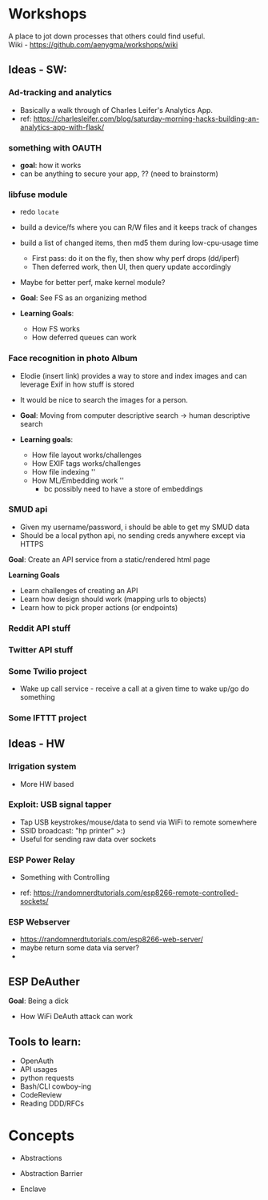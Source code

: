 # Workshops
A place to jot down processes that others could find useful.  
Wiki - https://github.com/aenygma/workshops/wiki

## Ideas - SW:

### Ad-tracking and analytics
* Basically a walk through of Charles Leifer's Analytics App.
* ref: https://charlesleifer.com/blog/saturday-morning-hacks-building-an-analytics-app-with-flask/

### something with OAUTH
* **goal**: how it works
* can be anything to secure your app, ?? (need to brainstorm)

### libfuse module 
* redo `locate`
* build a device/fs where you can R/W files and it keeps track of changes
* build a list of changed items, then md5 them during low-cpu-usage time
  * First pass: do it on the fly, then show why perf drops (dd/iperf)
  * Then deferred work, then UI, then query update accordingly
* Maybe for better perf, make kernel module?

* **Goal**: See FS as an organizing method
* **Learning Goals**:
   * How FS works
   * How deferred queues can work

### Face recognition in photo Album
* Elodie (insert link) provides a way to store and index images and can leverage Exif in how stuff is stored
* It would be nice to search the images for a person.

* **Goal**: Moving from computer descriptive search -> human descriptive search
* **Learning goals**:
    * How file layout works/challenges
    * How EXIF tags works/challenges
    * How file indexing ''
    * How ML/Embedding work '' 
        * bc possibly need to have a store of embeddings

### SMUD api
* Given my username/password, i should be able to get my SMUD data
* Should be a local python api, no sending creds anywhere except via HTTPS

**Goal**: Create an API service from a static/rendered html page

**Learning Goals**
   * Learn challenges of creating an API
   * Learn how design should work (mapping urls to objects)
   * Learn how to pick proper actions (or endpoints)


### Reddit API stuff 


### Twitter API stuff


### Some Twilio project
* Wake up call service - receive a call at a given time to wake up/go do something

### Some IFTTT project

## Ideas - HW

### Irrigation system
* More HW based

### Exploit: USB signal tapper
* Tap USB keystrokes/mouse/data to send via WiFi to remote somewhere
* SSID broadcast: "hp printer" >:)
* Useful for sending raw data over sockets

### ESP Power Relay
* Something with Controlling 

* ref: https://randomnerdtutorials.com/esp8266-remote-controlled-sockets/

### ESP Webserver
* https://randomnerdtutorials.com/esp8266-web-server/
* maybe return some data via server?
* 

## ESP DeAuther
**Goal**: Being a dick

* How WiFi DeAuth attack can work
 


## Tools to learn:
* OpenAuth
* API usages
* python requests
* Bash/CLI cowboy-ing
* CodeReview
* Reading DDD/RFCs


# Concepts
* Abstractions
* Abstraction Barrier

* Enclave
